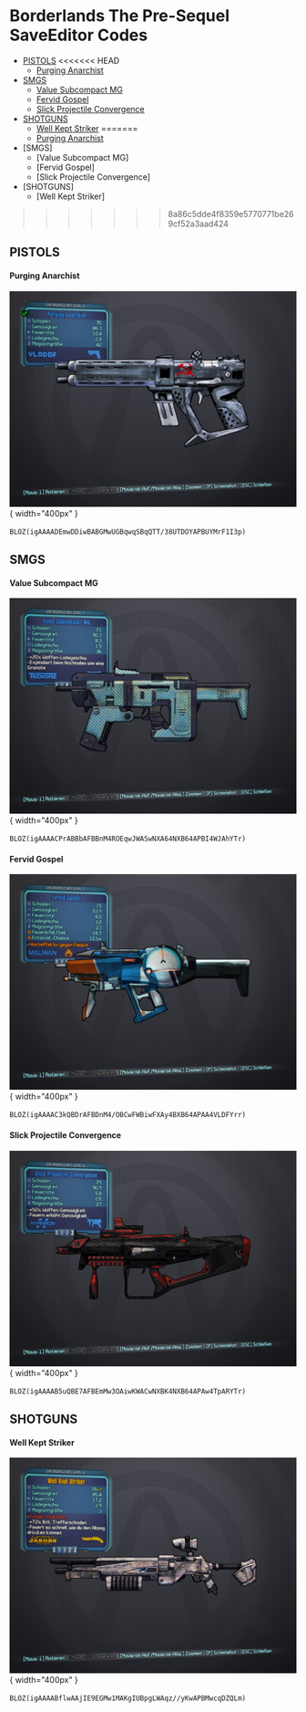 # Borderlands The Pre-Sequel SaveEditor Codes

- [PISTOLS](#PISTOLS)
<<<<<<< HEAD
  - [Purging Anarchist](#Purging_Anarchist)
- [SMGS](#SMGS)
  - [Value Subcompact MG](#Value-Subcompact-MG)
  - [Fervid Gospel](#Fervid-Gospel)
  - [Slick Projectile Convergence](#Slick-Projectile-Convergence)
- [SHOTGUNS](#SHOTGUNS)
  - [Well Kept Striker](#Well-Kept-Striker)
=======
  - [Purging Anarchist](#Purging-Anarchist)
- [SMGS]
  - [Value Subcompact MG]
  - [Fervid Gospel]
  - [Slick Projectile Convergence]
- [SHOTGUNS]
  - [Well Kept Striker]
>>>>>>> 8a86c5dde4f8359e5770771be269cf52a3aad424


## PISTOLS

#### Purging Anarchist

![pic](images/Purging_Anarchist.jpg){ width="400px" }

`BLOZ(igAAAADEmwDDiwBABGMwUGBqwqSBqQTT/38UTDOYAPBUYMrF1I3p)`

## SMGS

#### Value Subcompact MG

![pic](images/Value_Subcompact_MG.jpg){ width="400px" }

`BLOZ(igAAAACPrABBbAFBBnM4ROEqwJWASwNXA64NXB64APBI4WJAhYTr)`

#### Fervid Gospel

![pic](images/Fervid_Gospel.jpg){ width="400px" }

`BLOZ(igAAAAC3kQBDrAFBDnM4/OBCwFWBiwFXAy4BXB64APAA4VLDFYrr)`

#### Slick Projectile Convergence

![pic](images/Slick_Projectile_Convergence.jpg){ width="400px" }

`BLOZ(igAAAAB5uQBE7AFBEmMw3OAiwKWACwNXBK4NXB64APAw4TpARYTr)`

## SHOTGUNS

#### Well Kept Striker

![pic](images/Well_Kept_Striker.jpg){ width="400px" }

`BLOZ(igAAAABflwAAjIE9EGMw1MAKgIUBpgLWAqz//yKwAPBMwcqDZQLm)`



